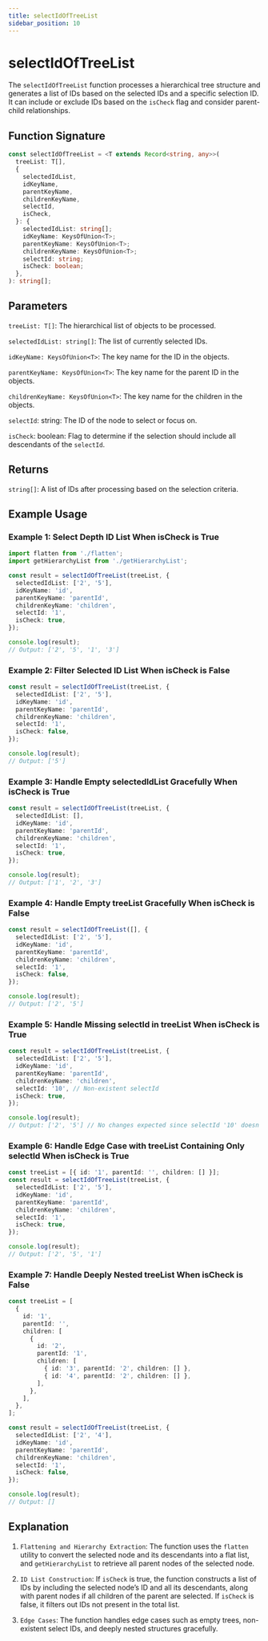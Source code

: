 ```yaml
---
title: selectIdOfTreeList
sidebar_position: 10
---
```


# selectIdOfTreeList

The `selectIdOfTreeList` function processes a hierarchical tree structure and generates a list of IDs based on the selected IDs and a specific selection ID. It can include or exclude IDs based on the `isCheck` flag and consider parent-child relationships.

## Function Signature

```ts
const selectIdOfTreeList = <T extends Record<string, any>>(
  treeList: T[],
  {
    selectedIdList,
    idKeyName,
    parentKeyName,
    childrenKeyName,
    selectId,
    isCheck,
  }: {
    selectedIdList: string[];
    idKeyName: KeysOfUnion<T>;
    parentKeyName: KeysOfUnion<T>;
    childrenKeyName: KeysOfUnion<T>;
    selectId: string;
    isCheck: boolean;
  },
): string[];
```

## Parameters

`treeList: T[]`: The hierarchical list of objects to be processed.

`selectedIdList: string[]`: The list of currently selected IDs.

`idKeyName: KeysOfUnion<T>`: The key name for the ID in the objects.

`parentKeyName: KeysOfUnion<T>`: The key name for the parent ID in the objects.

`childrenKeyName: KeysOfUnion<T>`: The key name for the children in the objects.

`selectId`: string: The ID of the node to select or focus on.

`isCheck`: boolean: Flag to determine if the selection should include all descendants of the `selectId`.

## Returns

`string[]`: A list of IDs after processing based on the selection criteria.

## Example Usage

### Example 1: Select Depth ID List When isCheck is True

```typescript
import flatten from './flatten';
import getHierarchyList from './getHierarchyList';

const result = selectIdOfTreeList(treeList, {
  selectedIdList: ['2', '5'],
  idKeyName: 'id',
  parentKeyName: 'parentId',
  childrenKeyName: 'children',
  selectId: '1',
  isCheck: true,
});

console.log(result);
// Output: ['2', '5', '1', '3']
```

### Example 2: Filter Selected ID List When isCheck is False

```typescript
const result = selectIdOfTreeList(treeList, {
  selectedIdList: ['2', '5'],
  idKeyName: 'id',
  parentKeyName: 'parentId',
  childrenKeyName: 'children',
  selectId: '1',
  isCheck: false,
});

console.log(result);
// Output: ['5']
```

### Example 3: Handle Empty selectedIdList Gracefully When isCheck is True

```typescript
const result = selectIdOfTreeList(treeList, {
  selectedIdList: [],
  idKeyName: 'id',
  parentKeyName: 'parentId',
  childrenKeyName: 'children',
  selectId: '1',
  isCheck: true,
});

console.log(result);
// Output: ['1', '2', '3']
```

### Example 4: Handle Empty treeList Gracefully When isCheck is False

```typescript
const result = selectIdOfTreeList([], {
  selectedIdList: ['2', '5'],
  idKeyName: 'id',
  parentKeyName: 'parentId',
  childrenKeyName: 'children',
  selectId: '1',
  isCheck: false,
});

console.log(result);
// Output: ['2', '5']
```

### Example 5: Handle Missing selectId in treeList When isCheck is True

```typescript
const result = selectIdOfTreeList(treeList, {
  selectedIdList: ['2', '5'],
  idKeyName: 'id',
  parentKeyName: 'parentId',
  childrenKeyName: 'children',
  selectId: '10', // Non-existent selectId
  isCheck: true,
});

console.log(result);
// Output: ['2', '5'] // No changes expected since selectId '10' doesn't exist
```

### Example 6: Handle Edge Case with treeList Containing Only selectId When isCheck is True

```typescript
const treeList = [{ id: '1', parentId: '', children: [] }];
const result = selectIdOfTreeList(treeList, {
  selectedIdList: ['2', '5'],
  idKeyName: 'id',
  parentKeyName: 'parentId',
  childrenKeyName: 'children',
  selectId: '1',
  isCheck: true,
});

console.log(result);
// Output: ['2', '5', '1']
```

### Example 7: Handle Deeply Nested treeList When isCheck is False

```typescript
const treeList = [
  {
    id: '1',
    parentId: '',
    children: [
      {
        id: '2',
        parentId: '1',
        children: [
          { id: '3', parentId: '2', children: [] },
          { id: '4', parentId: '2', children: [] },
        ],
      },
    ],
  },
];

const result = selectIdOfTreeList(treeList, {
  selectedIdList: ['2', '4'],
  idKeyName: 'id',
  parentKeyName: 'parentId',
  childrenKeyName: 'children',
  selectId: '1',
  isCheck: false,
});

console.log(result);
// Output: []
```

## Explanation

1. `Flattening and Hierarchy Extraction`: The function uses the `flatten` utility to convert the selected node and its descendants into a flat list, and `getHierarchyList` to retrieve all parent nodes of the selected node.

2. `ID List Construction`: If `isCheck` is true, the function constructs a list of IDs by including the selected node’s ID and all its descendants, along with parent nodes if all children of the parent are selected. If `isCheck` is false, it filters out IDs not present in the total list.

3. `Edge Cases`: The function handles edge cases such as empty trees, non-existent select IDs, and deeply nested structures gracefully.